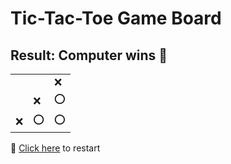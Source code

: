 # Tic-Tac-Toe Game Board
## Result: Computer wins 🤖
|   |   |   |
|---|---|---|
|  |  |❌ |
|  |❌ |⭕ |
|❌ |⭕ |⭕ |

🔄 [Click here](EEEEEEEEE.md) to restart